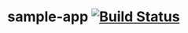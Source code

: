 # sample-app [![Build Status](https://travis-ci.org/pcuisinaud/sample-app.svg?branch=master)](https://travis-ci.org/pcuisinaud/sample-app)
